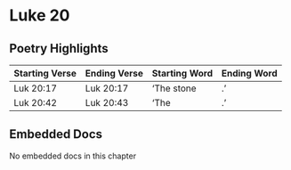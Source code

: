 # Luke 20

## Poetry Highlights

| Starting Verse | Ending Verse | Starting Word | Ending Word |
| :--- | :--- | :--- | :--- |
| Luk 20:17 | Luk 20:17 | ‘The stone | .’ |
| Luk 20:42 | Luk 20:43 | ‘The | .’ |

## Embedded Docs

No embedded docs in this chapter

